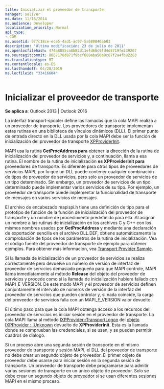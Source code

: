 ```yaml
---
title: Inicializar el proveedor de transporte
manager: soliver
ms.date: 11/16/2014
ms.audience: Developer
localization_priority: Normal
api_type:
- COM
ms.assetid: 977c18ce-ece5-4ad1-ac97-5a680846ab83
description: 'Última modificación: 23 de julio de 2011'
ms.openlocfilehash: 474a8085ca8b82d11efd68c9fd4d8719fe239207
ms.sourcegitcommit: 8657170d071f9bcf680aba50b9c07f2a4fb82283
ms.translationtype: MT
ms.contentlocale: es-ES
ms.lasthandoff: 04/28/2019
ms.locfileid: "33416604"
---
```

# <a name="initializing-the-transport-provider"></a>Inicializar el proveedor de transporte

  
  
**Se aplica a**: Outlook 2013 | Outlook 2016 
  
La interfaz transport-spooler define las llamadas que la cola MAPI realiza a un proveedor de transporte. Los proveedores de transporte implementan estas rutinas en una biblioteca de vínculos dinámicos (DLL). El primer punto de entrada directo en la DLL usada por la cola MAPI debe ser la función de inicialización del proveedor de transporte [XPProviderInit](xpproviderinit.md).
  
MAPI usa la rutina **GetProcAddress para** obtener la dirección de la rutina de inicialización del proveedor de servicios y, a continuación, llama a esa rutina. El nombre de la rutina de inicialización **es XPProviderInit para** proveedores de transporte. Es diferente para otros tipos de proveedores de servicios MAPI, por lo que un DLL puede contener cualquier combinación de tipos de proveedor de servicios, pero solo un proveedor de servicios de un tipo determinado. Sin embargo, un proveedor de servicios de un tipo determinado puede implementar varios servicios de su tipo. Por ejemplo, un proveedor de transporte puede implementar la funcionalidad de transporte de mensajes en varios servicios de mensajes. 
  
El archivo de encabezado mapispi.h tiene una definición de tipo para el prototipo de función de la función de inicialización del proveedor de transporte y un nombre de procedimiento predefinido para ella. Al asignar un nombre a las rutinas de inicialización en los archivos C y C++ con los mismos nombres usados por **GetProcAddress** y mediante una declaración de exportación sencilla en el archivo DLL.DEF, obtiene automáticamente la comprobación de tipos de los parámetros de la rutina de inicialización. Vea el código fuente del proveedor de transporte de ejemplo para obtener ejemplos. Para obtener más información, vea [Transport Provider Sample](transport-provider-sample.md).
  
Si la llamada de inicialización de un proveedor de servicios se realiza correctamente pero devuelve un número de versión de interfaz de proveedor de servicios demasiado pequeño para que MAPI controle, MAPI llama inmediatamente al método **Release** del objeto del proveedor de servicios y procede como si la llamada de inicialización hubiera fallado con MAPI_E_VERSION. De este modo MAPI y el proveedor de servicios definen conjuntamente el intervalo de números de versión de la interfaz del proveedor de servicios que pueden controlar y, si nada coincide, la carga del proveedor de servicios falla con un MAPI_E_VERSION valor devuelto. 
  
El último paso para que la cola MAPI obtenga acceso a los recursos del proveedor de servicios es iniciar sesión en el proveedor de transporte. La cola MAPI llama al método [IXPProvider::TransportLogon](ixpprovider-transportlogon.md) del [objeto IXPProvider : IUnknown](ixpprovideriunknown.md) devuelto de **XPProviderInit**. Esta es la llamada donde se comprueban las credenciales, si se usan, y se pueden permitir cuadros de diálogo.
  
Si un proceso abre una segunda sesión de transporte en el mismo proveedor de transporte y sesión MAPI, el DLL del proveedor de transporte no debe crear un segundo objeto de proveedor. El primer objeto de proveedor debe usarse para iniciar sesión en la segunda sesión de transporte. Un proveedor de transporte debe programarse para admitir varias sesiones de transporte en un único objeto de proveedor. Solo se debe crear un segundo objeto de proveedor si se usan diferentes sesiones MAPI en el mismo proceso.
  


